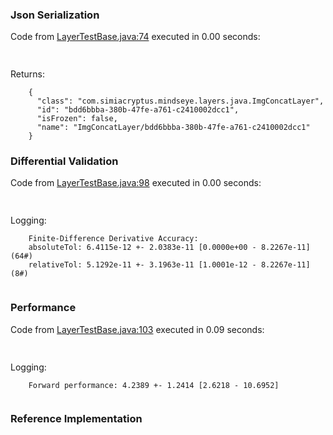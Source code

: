 ### Json Serialization
Code from [LayerTestBase.java:74](../../../../../../../../MindsEye/src/test/java/com/simiacryptus/mindseye/layers/LayerTestBase.java#L74) executed in 0.00 seconds: 
```java
  
```

Returns: 

```
    {
      "class": "com.simiacryptus.mindseye.layers.java.ImgConcatLayer",
      "id": "bdd6bbba-380b-47fe-a761-c2410002dcc1",
      "isFrozen": false,
      "name": "ImgConcatLayer/bdd6bbba-380b-47fe-a761-c2410002dcc1"
    }
```



### Differential Validation
Code from [LayerTestBase.java:98](../../../../../../../../MindsEye/src/test/java/com/simiacryptus/mindseye/layers/LayerTestBase.java#L98) executed in 0.00 seconds: 
```java
  
```
Logging: 
```
    Finite-Difference Derivative Accuracy:
    absoluteTol: 6.4115e-12 +- 2.0383e-11 [0.0000e+00 - 8.2267e-11] (64#)
    relativeTol: 5.1292e-11 +- 3.1963e-11 [1.0001e-12 - 8.2267e-11] (8#)
    
```

### Performance
Code from [LayerTestBase.java:103](../../../../../../../../MindsEye/src/test/java/com/simiacryptus/mindseye/layers/LayerTestBase.java#L103) executed in 0.09 seconds: 
```java
  
```
Logging: 
```
    Forward performance: 4.2389 +- 1.2414 [2.6218 - 10.6952]
    
```

### Reference Implementation
